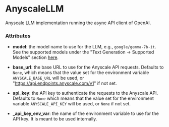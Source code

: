 # AnyscaleLLM


Anyscale LLM implementation running the async API client of OpenAI.







### Attributes

- **model**: the model name to use for the LLM, e.g., `google/gemma-7b-it`. See the  supported models under the "Text Generation -> Supported Models" section  [here](https://docs.endpoints.anyscale.com/).

- **base_url**: the base URL to use for the Anyscale API requests. Defaults to `None`, which  means that the value set for the environment variable `ANYSCALE_BASE_URL` will be used, or  "https://api.endpoints.anyscale.com/v1" if not set.

- **api_key**: the API key to authenticate the requests to the Anyscale API. Defaults to `None` which  means that the value set for the environment variable `ANYSCALE_API_KEY` will be used, or  `None` if not set.

- **_api_key_env_var**: the name of the environment variable to use for the API key.  It is meant to be used internally.








